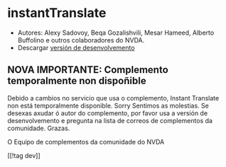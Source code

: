 # instantTranslate #

* Autores: Alexy Sadovoy, Beqa Gozalishvili, Mesar Hameed, Alberto Buffolino
  e outros colaboradores do NVDA.
* Descargar [versión de desenvolvemento][2]

## NOVA IMPORTANTE: Complemento temporalmente non dispoñible

Debido a cambios no servicio que usa o complemento, Instant Translate non
está temporalmente disponible. Sorry Sentimos as molestias. Se desexas
axudar ó autor do complemento, por favor usa a versión de desenvolvemento e
pregunta na lista de correos de complementos da comunidade. Grazas.

O Equipo de complementos da comunidade do NVDA 

[[!tag dev]]

[2]: http://addons.nvda-project.org/files/get.php?file=it-dev
